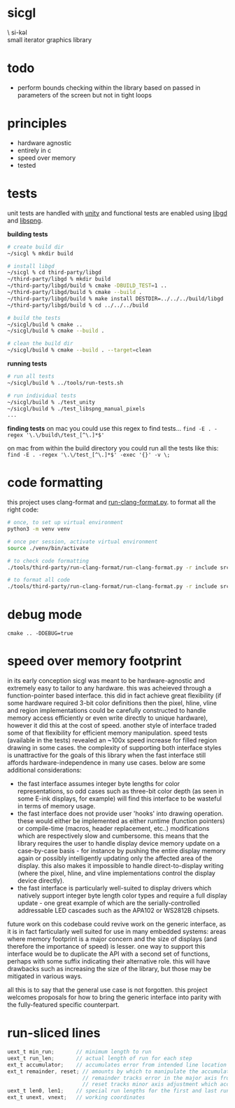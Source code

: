 # sicgl
\ si-kəl \
small iterator graphics library

# todo

* perform bounds checking within the library based on 
  passed in parameters of the screen but not in tight loops

# principles

* hardware agnostic
* entirely in c
* speed over memory
* tested

# tests
unit tests are handled with [unity](https://github.com/ThrowTheSwitch/Unity) and functional tests are enabled using [libgd](https://github.com/libgd/libgd) and [libspng](https://github.com/randy408/libspng).

**building tests**
``` sh
# create build dir
~/sicgl % mkdir build

# install libgd
~/sicgl % cd third-party/libgd
~/third-party/libgd % mkdir build
~/third-party/libgd/build % cmake -DBUILD_TEST=1 ..
~/third-party/libgd/build % cmake --build .
~/third-party/libgd/build % make install DESTDIR=../../../build/libgd
~/third-party/libgd/build % cd ../../../build

# build the tests
~/sicgl/build % cmake ..
~/sicgl/build % cmake --build .

# clean the build dir
~/sicgl/build % cmake --build . --target=clean
```

**running tests**
``` sh
# run all tests
~/sicgl/build % ../tools/run-tests.sh

# run individual tests
~/sicgl/build % ./test_unity
~/sicgl/build % ./test_libspng_manual_pixels
...
```

**finding tests**
on mac you could use this regex to find tests...
```find -E . -regex '\.\/build\/test_[^\.]*$'```

on mac from within the build directory you could run all the tests like this:
```find -E . -regex '\.\/test_[^\.]*$' -exec '{}' -v \;```

# code formatting
this project uses clang-format and [run-clang-format.py](https://github.com/Sarcasm/run-clang-format). to format all the right code:

```bash
# once, to set up virtual environment
python3 -m venv venv

# once per session, activate virtual environment
source ./venv/bin/activate

# to check code formatting
./tools/third-party/run-clang-format/run-clang-format.py -r include src include test

# to format all code
./tools/third-party/run-clang-format/run-clang-format.py -r include src include test -i
```

# debug mode
```cmake .. -DDEBUG=true```

# speed over memory footprint
in its early conception sicgl was meant to be hardware-agnostic and extremely
easy to tailor to any hardware. this was acheieved through a function-pointer
based interface. this did in fact achieve great flexibility (if some hardware
required 3-bit color definitions then the pixel, hline, vline and region
implementations could be carefully constructed to handle memory access 
efficiently or even write directly to unique hardware), however it did this at
the cost of speed. another style of interface traded some of that flexibility
for efficient memory manipulation. speed tests (available in the tests) revealed
an ~100x speed increase for filled region drawing in some cases. the complexity
of supporting both interface styles is unattractive for the goals of this
library when the fast interface still affords hardware-independence in many
use cases. below are some additional considerations:

* the fast interface assumes integer byte lengths for color representations, so
odd cases such as three-bit color depth (as seen in some E-ink displays, for 
example) will find this interface to be wasteful in terms of memory usage.
* the fast interface does not provide user 'hooks' into drawing operation. these
would either be implemented as either runtime (function pointers) or compile-time
(macros, header replacement, etc..) modifications which are respectively slow and
cumbersome. this means that the library requires the user to handle display
device memory update on a case-by-case basis - for instance by pushing the entire
display memory again or possibly intelligently updating only the affected area of
the display. this also makes it impossible to handle direct-to-display writing
(where the pixel, hline, and vline implementations control the display device
directly).
* the fast interface is particularly well-suited to display drivers which natively
support integer byte length color types and require a full display update - one
great example of which are the serially-controlled addressable LED cascades such
as the APA102 or WS2812B chipsets.

future work on this codebase could revive work on the generic interface, as it is
in fact farticularly well suited for use in many embedded systems: areas where
memory footprint is a major concern and the size of displays (and therefore the
importance of speed) is lesser. one way to support this interface would be to
duplicate the API with a second set of functions, perhaps with some suffix
indicating their alternative role. this will have drawbacks such as increasing the
size of the library, but those may be mitigated in various ways.

all this is to say that the general use case is not forgotten. this project
welcomes proposals for how to bring the generic interface into parity with the
fully-featured specific counterpart.

# run-sliced lines

```c
uext_t min_run;       // minimum length to run
uext_t run_len;       // actual length of run for each step
ext_t accumulator;    // accumulates error from intended line location
ext_t remainder, reset; // amounts by which to manipulate the accumulator
                        // remainder tracks error in the major axis from having to choose an integer number of steps
                        // reset tracks minor axis adjustment which accounts for the cumulative movement in the major axis
uext_t len0, len1;    // special run lengths for the first and last runs
ext_t unext, vnext;   // working coordinates
```

